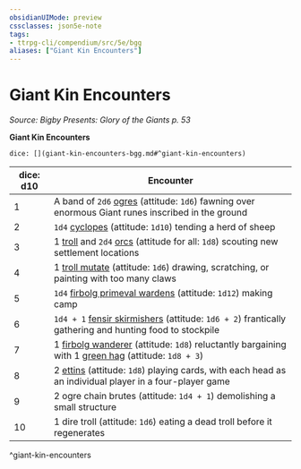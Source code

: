 ```yaml
---
obsidianUIMode: preview
cssclasses: json5e-note
tags:
- ttrpg-cli/compendium/src/5e/bgg
aliases: ["Giant Kin Encounters"]
---
```

# Giant Kin Encounters
*Source: Bigby Presents: Glory of the Giants p. 53* 

**Giant Kin Encounters**

`dice: [](giant-kin-encounters-bgg.md#^giant-kin-encounters)`

| dice: d10 | Encounter |
|-----------|-----------|
| 1 | A band of `2d6` [ogres](2-Mechanics/CLI/bestiary/giant/ogre-xmm.md) (attitude: `1d6`) fawning over enormous Giant runes inscribed in the ground |
| 2 | `1d4` [cyclopes](2-Mechanics/CLI/bestiary/giant/cyclops-sentry-xmm.md) (attitude: `1d10`) tending a herd of sheep |
| 3 | 1 [troll](2-Mechanics/CLI/bestiary/giant/troll-xmm.md) and `2d4` [orcs](2-Mechanics/CLI/bestiary/humanoid/tough-xmm.md) (attitude for all: `1d8`) scouting new settlement locations |
| 4 | 1 [troll mutate](2-Mechanics/CLI/bestiary/giant/troll-mutate-bgg.md) (attitude: `1d6`) drawing, scratching, or painting with too many claws |
| 5 | `1d4` [firbolg primeval wardens](2-Mechanics/CLI/bestiary/humanoid/firbolg-primeval-warden-bgg.md) (attitude: `1d12`) making camp |
| 6 | `1d4 + 1` [fensir skirmishers](2-Mechanics/CLI/bestiary/giant/fensir-skirmisher-bgg.md) (attitude: `1d6 + 2`) frantically gathering and hunting food to stockpile |
| 7 | 1 [firbolg wanderer](2-Mechanics/CLI/bestiary/humanoid/firbolg-wanderer-bgg.md) (attitude: `1d8`) reluctantly bargaining with 1 [green hag](2-Mechanics/CLI/bestiary/fey/green-hag-xmm.md) (attitude: `1d8 + 3`) |
| 8 | 2 [ettins](2-Mechanics/CLI/bestiary/giant/ettin-xmm.md) (attitude: `1d8`) playing cards, with each head as an individual player in a four-player game |
| 9 | 2 ogre chain brutes (attitude: `1d4 + 1`) demolishing a small structure |
| 10 | 1 dire troll (attitude: `1d6`) eating a dead troll before it regenerates |
^giant-kin-encounters